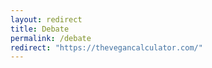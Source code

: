 ```yaml
---
layout: redirect
title: Debate
permalink: /debate
redirect: "https://thevegancalculator.com/"
---
```

